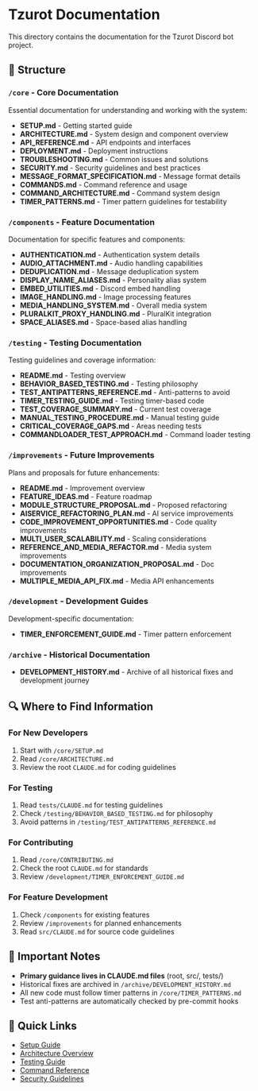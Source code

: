 # Tzurot Documentation

This directory contains the documentation for the Tzurot Discord bot project.

## 📁 Structure

### `/core` - Core Documentation
Essential documentation for understanding and working with the system:
- **SETUP.md** - Getting started guide
- **ARCHITECTURE.md** - System design and component overview
- **API_REFERENCE.md** - API endpoints and interfaces
- **DEPLOYMENT.md** - Deployment instructions
- **TROUBLESHOOTING.md** - Common issues and solutions
- **SECURITY.md** - Security guidelines and best practices
- **MESSAGE_FORMAT_SPECIFICATION.md** - Message format details
- **COMMANDS.md** - Command reference and usage
- **COMMAND_ARCHITECTURE.md** - Command system design
- **TIMER_PATTERNS.md** - Timer pattern guidelines for testability

### `/components` - Feature Documentation
Documentation for specific features and components:
- **AUTHENTICATION.md** - Authentication system details
- **AUDIO_ATTACHMENT.md** - Audio handling capabilities
- **DEDUPLICATION.md** - Message deduplication system
- **DISPLAY_NAME_ALIASES.md** - Personality alias system
- **EMBED_UTILITIES.md** - Discord embed handling
- **IMAGE_HANDLING.md** - Image processing features
- **MEDIA_HANDLING_SYSTEM.md** - Overall media system
- **PLURALKIT_PROXY_HANDLING.md** - PluralKit integration
- **SPACE_ALIASES.md** - Space-based alias handling

### `/testing` - Testing Documentation
Testing guidelines and coverage information:
- **README.md** - Testing overview
- **BEHAVIOR_BASED_TESTING.md** - Testing philosophy
- **TEST_ANTIPATTERNS_REFERENCE.md** - Anti-patterns to avoid
- **TIMER_TESTING_GUIDE.md** - Testing timer-based code
- **TEST_COVERAGE_SUMMARY.md** - Current test coverage
- **MANUAL_TESTING_PROCEDURE.md** - Manual testing guide
- **CRITICAL_COVERAGE_GAPS.md** - Areas needing tests
- **COMMANDLOADER_TEST_APPROACH.md** - Command loader testing

### `/improvements` - Future Improvements
Plans and proposals for future enhancements:
- **README.md** - Improvement overview
- **FEATURE_IDEAS.md** - Feature roadmap
- **MODULE_STRUCTURE_PROPOSAL.md** - Proposed refactoring
- **AISERVICE_REFACTORING_PLAN.md** - AI service improvements
- **CODE_IMPROVEMENT_OPPORTUNITIES.md** - Code quality improvements
- **MULTI_USER_SCALABILITY.md** - Scaling considerations
- **REFERENCE_AND_MEDIA_REFACTOR.md** - Media system improvements
- **DOCUMENTATION_ORGANIZATION_PROPOSAL.md** - Doc improvements
- **MULTIPLE_MEDIA_API_FIX.md** - Media API enhancements

### `/development` - Development Guides
Development-specific documentation:
- **TIMER_ENFORCEMENT_GUIDE.md** - Timer pattern enforcement

### `/archive` - Historical Documentation
- **DEVELOPMENT_HISTORY.md** - Archive of all historical fixes and development journey

## 🔍 Where to Find Information

### For New Developers
1. Start with `/core/SETUP.md`
2. Read `/core/ARCHITECTURE.md`
3. Review the root `CLAUDE.md` for coding guidelines

### For Testing
1. Read `tests/CLAUDE.md` for testing guidelines
2. Check `/testing/BEHAVIOR_BASED_TESTING.md` for philosophy
3. Avoid patterns in `/testing/TEST_ANTIPATTERNS_REFERENCE.md`

### For Contributing
1. Read `/core/CONTRIBUTING.md`
2. Check the root `CLAUDE.md` for standards
3. Review `/development/TIMER_ENFORCEMENT_GUIDE.md`

### For Feature Development
1. Check `/components` for existing features
2. Review `/improvements` for planned enhancements
3. Read `src/CLAUDE.md` for source code guidelines

## 📝 Important Notes

- **Primary guidance lives in CLAUDE.md files** (root, src/, tests/)
- Historical fixes are archived in `/archive/DEVELOPMENT_HISTORY.md`
- All new code must follow timer patterns in `/core/TIMER_PATTERNS.md`
- Test anti-patterns are automatically checked by pre-commit hooks

## 🚀 Quick Links

- [Setup Guide](core/SETUP.md)
- [Architecture Overview](core/ARCHITECTURE.md)
- [Testing Guide](testing/README.md)
- [Command Reference](core/COMMANDS.md)
- [Security Guidelines](core/SECURITY.md)